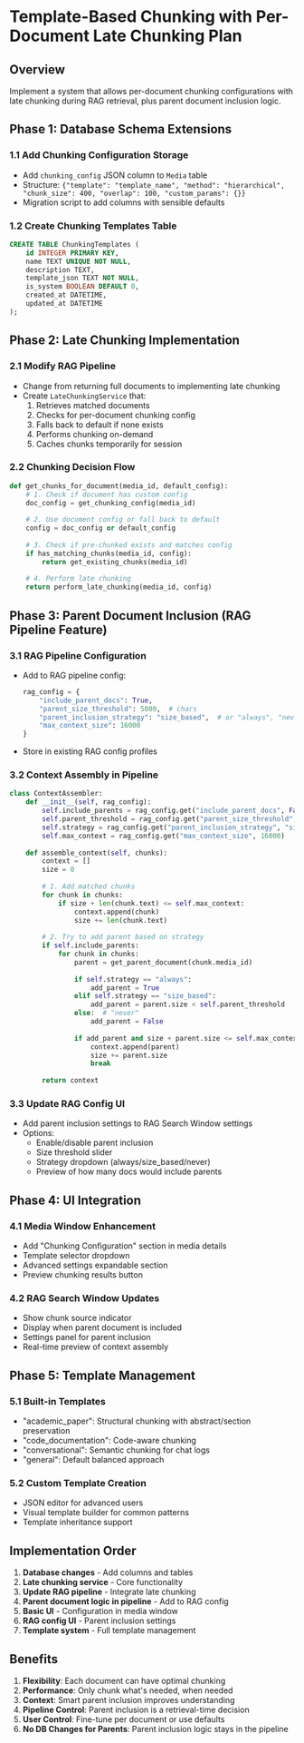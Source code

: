 # Template-Based Chunking with Per-Document Late Chunking Plan

## Overview
Implement a system that allows per-document chunking configurations with late chunking during RAG retrieval, plus parent document inclusion logic.

## Phase 1: Database Schema Extensions

### 1.1 Add Chunking Configuration Storage
- Add `chunking_config` JSON column to `Media` table
- Structure: `{"template": "template_name", "method": "hierarchical", "chunk_size": 400, "overlap": 100, "custom_params": {}}`
- Migration script to add columns with sensible defaults

### 1.2 Create Chunking Templates Table
```sql
CREATE TABLE ChunkingTemplates (
    id INTEGER PRIMARY KEY,
    name TEXT UNIQUE NOT NULL,
    description TEXT,
    template_json TEXT NOT NULL,
    is_system BOOLEAN DEFAULT 0,
    created_at DATETIME,
    updated_at DATETIME
);
```

## Phase 2: Late Chunking Implementation

### 2.1 Modify RAG Pipeline
- Change from returning full documents to implementing late chunking
- Create `LateChunkingService` that:
  1. Retrieves matched documents
  2. Checks for per-document chunking config
  3. Falls back to default if none exists
  4. Performs chunking on-demand
  5. Caches chunks temporarily for session

### 2.2 Chunking Decision Flow
```python
def get_chunks_for_document(media_id, default_config):
    # 1. Check if document has custom config
    doc_config = get_chunking_config(media_id)
    
    # 2. Use document config or fall back to default
    config = doc_config or default_config
    
    # 3. Check if pre-chunked exists and matches config
    if has_matching_chunks(media_id, config):
        return get_existing_chunks(media_id)
    
    # 4. Perform late chunking
    return perform_late_chunking(media_id, config)
```

## Phase 3: Parent Document Inclusion (RAG Pipeline Feature)

### 3.1 RAG Pipeline Configuration
- Add to RAG pipeline config:
  ```python
  rag_config = {
      "include_parent_docs": True,
      "parent_size_threshold": 5000,  # chars
      "parent_inclusion_strategy": "size_based",  # or "always", "never"
      "max_context_size": 16000
  }
  ```
- Store in existing RAG config profiles

### 3.2 Context Assembly in Pipeline
```python
class ContextAssembler:
    def __init__(self, rag_config):
        self.include_parents = rag_config.get("include_parent_docs", False)
        self.parent_threshold = rag_config.get("parent_size_threshold", 5000)
        self.strategy = rag_config.get("parent_inclusion_strategy", "size_based")
        self.max_context = rag_config.get("max_context_size", 16000)
    
    def assemble_context(self, chunks):
        context = []
        size = 0
        
        # 1. Add matched chunks
        for chunk in chunks:
            if size + len(chunk.text) <= self.max_context:
                context.append(chunk)
                size += len(chunk.text)
        
        # 2. Try to add parent based on strategy
        if self.include_parents:
            for chunk in chunks:
                parent = get_parent_document(chunk.media_id)
                
                if self.strategy == "always":
                    add_parent = True
                elif self.strategy == "size_based":
                    add_parent = parent.size < self.parent_threshold
                else:  # "never"
                    add_parent = False
                
                if add_parent and size + parent.size <= self.max_context:
                    context.append(parent)
                    size += parent.size
                    break
        
        return context
```

### 3.3 Update RAG Config UI
- Add parent inclusion settings to RAG Search Window settings
- Options:
  - Enable/disable parent inclusion
  - Size threshold slider
  - Strategy dropdown (always/size_based/never)
  - Preview of how many docs would include parents

## Phase 4: UI Integration

### 4.1 Media Window Enhancement
- Add "Chunking Configuration" section in media details
- Template selector dropdown
- Advanced settings expandable section
- Preview chunking results button

### 4.2 RAG Search Window Updates
- Show chunk source indicator
- Display when parent document is included
- Settings panel for parent inclusion
- Real-time preview of context assembly

## Phase 5: Template Management

### 5.1 Built-in Templates
- "academic_paper": Structural chunking with abstract/section preservation
- "code_documentation": Code-aware chunking
- "conversational": Semantic chunking for chat logs
- "general": Default balanced approach

### 5.2 Custom Template Creation
- JSON editor for advanced users
- Visual template builder for common patterns
- Template inheritance support

## Implementation Order

1. **Database changes** - Add columns and tables
2. **Late chunking service** - Core functionality
3. **Update RAG pipeline** - Integrate late chunking
4. **Parent document logic in pipeline** - Add to RAG config
5. **Basic UI** - Configuration in media window
6. **RAG config UI** - Parent inclusion settings
7. **Template system** - Full template management

## Benefits

1. **Flexibility**: Each document can have optimal chunking
2. **Performance**: Only chunk what's needed, when needed
3. **Context**: Smart parent inclusion improves understanding
4. **Pipeline Control**: Parent inclusion is a retrieval-time decision
5. **User Control**: Fine-tune per document or use defaults
6. **No DB Changes for Parents**: Parent inclusion logic stays in the pipeline